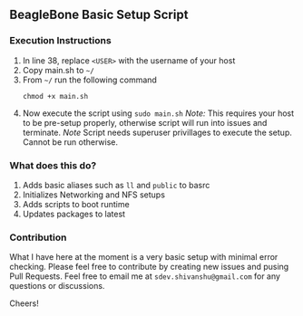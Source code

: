 ## BeagleBone Basic Setup Script

### Execution Instructions
1. In line 38, replace `<USER>` with the username of your host
1. Copy main.sh to `~/`
1. From `~/` run the following command
    ```
    chmod +x main.sh
    ```
1. Now execute the script using `sudo main.sh`
*Note:* This requires your host to be pre-setup properly, otherwise script will run into issues and terminate.
*Note* Script needs superuser privillages to execute the setup. Cannot be run otherwise.

### What does this do?
1. Adds basic aliases such as `ll` and `public` to basrc
1. Initializes Networking and NFS setups
1. Adds scripts to boot runtime
1. Updates packages to latest

### Contribution
What I have here at the moment is a very basic setup with minimal error checking. Please feel free to contribute by creating new issues and pusing Pull Requests. Feel free to email me at `sdev.shivanshu@gmail.com` for any questions or discussions. 

Cheers!
